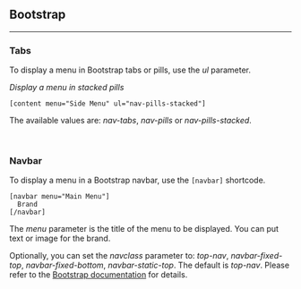 
## Bootstrap

---

### Tabs

To display a menu in Bootstrap tabs or pills, use the *ul* parameter.

*Display a menu in stacked pills*

~~~
[content menu="Side Menu" ul="nav-pills-stacked"]
~~~

The available values are: *nav-tabs*, *nav-pills* or *nav-pills-stacked*.

&nbsp;

### Navbar

To display a menu in a Bootstrap navbar, use the `[navbar]` shortcode.

~~~
[navbar menu="Main Menu"]
  Brand
[/navbar]
~~~

The *menu* parameter is the title of the menu to be displayed. You can put text or image for the brand.

Optionally, you can set the *navclass* parameter to: *top-nav*, *navbar-fixed-top*, *navbar-fixed-bottom*, *navbar-static-top*. The default is *top-nav*. Please refer to the [Bootstrap documentation](http://getbootstrap.com/components/#navbar) for details.
